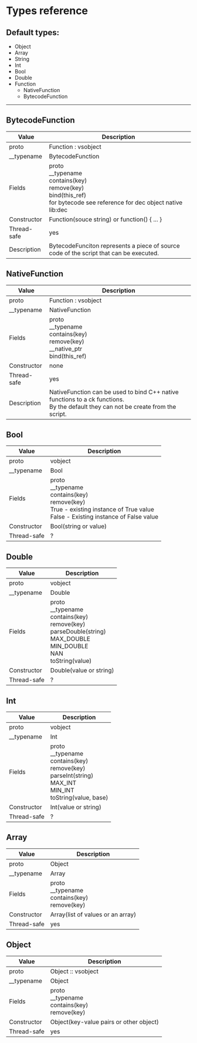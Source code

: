 Types reference
===============

Default types:
--------------
* Object
* Array
* String
* Int
* Bool
* Double
* Function
  * NativeFunction
  * BytecodeFunction

----

BytecodeFunction
----------------

| Value       | Description                                                                                                                            |
|-------------|----------------------------------------------------------------------------------------------------------------------------------------|
| proto       | Function : vsobject                                                                                                                    |
| __typename  | BytecodeFunction                                                                                                                       |
| Fields      | proto<br> __typename<br> contains(key)<br> remove(key)<br> bind(this_ref)<br> for bytecode see reference for dec object native lib:dec |
| Constructor | Function(souce string) or function() { ... }                                                                                           |
| Thread-safe | yes                                                                                                                                    |
| Description | BytecodeFunciton represents a piece of source code of the script that can be executed.                                                 |

NativeFunction
--------------

| Value       | Description                                                                                                                           |
|-------------|---------------------------------------------------------------------------------------------------------------------------------------|
| proto       | Function : vsobject                                                                                                                   |
| __typename  | NativeFunction                                                                                                                        |
| Fields      | proto<br> __typename<br> contains(key)<br> remove(key)<br> __native_ptr<br> bind(this_ref)                                            |
| Constructor | none                                                                                                                                  |
| Thread-safe | yes                                                                                                                                   |
| Description | NativeFunction can be used to bind C++ native functions to a ck functions.<br> By the default they can not be create from the script. |

Bool
----

| Value       | Description                                                                                                                                         |
|-------------|-----------------------------------------------------------------------------------------------------------------------------------------------------|
| proto       | vobject                                                                                                                                             |
| __typename  | Bool                                                                                                                                                |
| Fields      | proto<br> __typename<br> contains(key)<br> remove(key)<br>  True - existing instance of True value<br> False - Existing instance of False value<br> |
| Constructor | Bool(string or value)                                                                                                                               |
| Thread-safe | ?                                                                                                                                                   |

Double
------

| Value       | Description                                                                                                                              |
|-------------|------------------------------------------------------------------------------------------------------------------------------------------|
| proto       | vobject                                                                                                                                  |
| __typename  | Double                                                                                                                                   |
| Fields      | proto<br> __typename<br> contains(key)<br> remove(key)<br> parseDouble(string)<br> MAX_DOUBLE<br> MIN_DOUBLE<br> NAN<br> toString(value) |
| Constructor | Double(value or string)                                                                                                                  |
| Thread-safe | ?                                                                                                                                        |

Int
---

| Value       | Description                                                                                                                   |
|-------------|-------------------------------------------------------------------------------------------------------------------------------|
| proto       | vobject                                                                                                                       |
| __typename  | Int                                                                                                                           |
| Fields      | proto<br> __typename<br> contains(key)<br> remove(key)<br> parseInt(string)<br> MAX_INT<br> MIN_INT<br> toString(value, base) |
| Constructor | Int(value or string)                                                                                                          |
| Thread-safe | ?                                                                                                                             |

Array
-----

| Value       | Description                                            |
|-------------|--------------------------------------------------------|
| proto       | Object                                                 |
| __typename  | Array                                                  |
| Fields      | proto<br> __typename<br> contains(key)<br> remove(key) |
| Constructor | Array(list of values or an array)                      |
| Thread-safe | yes                                                    |

Object
------

| Value       | Description                                            |
|-------------|--------------------------------------------------------|
| proto       | Object :: vsobject                                     |
| __typename  | Object                                                 |
| Fields      | proto<br> __typename<br> contains(key)<br> remove(key) |
| Constructor | Object(key-value pairs or other object)                |
| Thread-safe | yes                                                    |